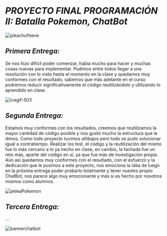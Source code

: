 # *PROYECTO FINAL PROGRAMACIÓN II: Batalla Pokemon, ChatBot*

![pikachuYeeve](https://github.com/user-attachments/assets/835e5659-9fb5-44bd-8775-20dd7c717354)

## *Primera Entrega:*
Se nos hizo difícil poder comenzar, había mucho para hacer y muchas cosas nuevas para implementar. Pudimos entre todos llegar a una resolución con lo visto hasta el momento en la clase y quedamos muy conformes con el resultado, sabemos que más adelante en el curso podremos reducir significativamente el código reutilizándolo y utilizando lo aprendido en clase.


![icegif-503](https://github.com/user-attachments/assets/526a6103-db59-4884-9d5a-938390156f67)


## *Segunda Entrega:*
Estamos muy conformes con los resultados, creemos que reutilizamos la mayor cantidad de código posible y nos gustó mucho la estructura que le dimos. Como todo proyecto tuvimos altibajos pero todo se pudo solucionar igual a contratiempo. Realizar los test, el código y la reutilización del mismo fue lo más cercano a lo ya hecho en clase, en cambio, la fachada fue un reto más, aparte del código en sí, ya que fue más de investigación propia. Aún así quedamos muy conformes con el resultado, con el esfuerzo y la dedicación que le pusimos a este proyecto, nos emociona la idea de luego en la próxima entrega poder probarlo totalmente y tener nuestro propio ChatBot, nos parece algo muy emocionante y más si es hecho por nosotros mismos como alumnos.

![peleaPokemon](https://github.com/user-attachments/assets/727bd767-d3a7-4696-9e2c-03a6ebc2e564)

## *Tercera Entrega:*
...

![bannerchatbot](https://github.com/user-attachments/assets/f94b4403-112c-41b1-b67d-87a7a712253f)
